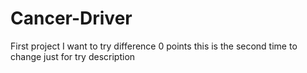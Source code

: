 # Cancer-Driver
First project
I want to try difference 0 points
this is the second time to change just for try description
